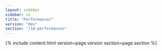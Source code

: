 ```yaml
---
layout: sidebar
sidebar: s1
title: "Performances"
version: "dev"
section: "/18-performances"
---
```

{% include content.html version=page.version section=page.section %}